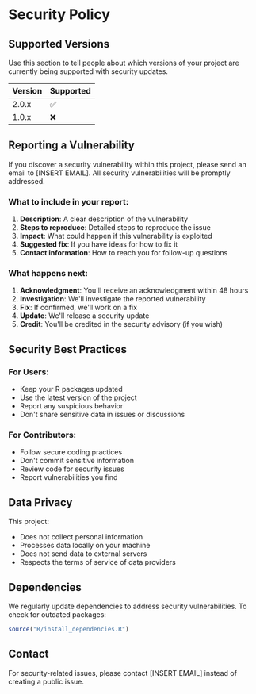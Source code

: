 # Security Policy

## Supported Versions

Use this section to tell people about which versions of your project are
currently being supported with security updates.

| Version | Supported          |
| ------- | ------------------ |
| 2.0.x   | :white_check_mark: |
| 1.0.x   | :x:                |

## Reporting a Vulnerability

If you discover a security vulnerability within this project, please send an email to [INSERT EMAIL]. All security vulnerabilities will be promptly addressed.

### What to include in your report:

1. **Description**: A clear description of the vulnerability
2. **Steps to reproduce**: Detailed steps to reproduce the issue
3. **Impact**: What could happen if this vulnerability is exploited
4. **Suggested fix**: If you have ideas for how to fix it
5. **Contact information**: How to reach you for follow-up questions

### What happens next:

1. **Acknowledgment**: You'll receive an acknowledgment within 48 hours
2. **Investigation**: We'll investigate the reported vulnerability
3. **Fix**: If confirmed, we'll work on a fix
4. **Update**: We'll release a security update
5. **Credit**: You'll be credited in the security advisory (if you wish)

## Security Best Practices

### For Users:
- Keep your R packages updated
- Use the latest version of the project
- Report any suspicious behavior
- Don't share sensitive data in issues or discussions

### For Contributors:
- Follow secure coding practices
- Don't commit sensitive information
- Review code for security issues
- Report vulnerabilities you find

## Data Privacy

This project:
- Does not collect personal information
- Processes data locally on your machine
- Does not send data to external servers
- Respects the terms of service of data providers

## Dependencies

We regularly update dependencies to address security vulnerabilities. To check for outdated packages:

```r
source("R/install_dependencies.R")
```

## Contact

For security-related issues, please contact [INSERT EMAIL] instead of creating a public issue. 